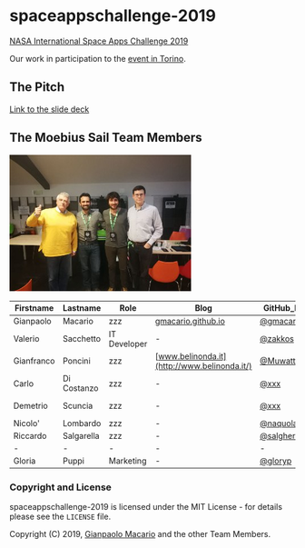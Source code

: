 # spaceappschallenge-2019

[NASA International Space Apps Challenge 2019](https://www.spaceappschallenge.org/)

Our work in participation to the [event in Torino](https://www.i3p.it/article/nasa-space-apps-challenge-torino).

## The Pitch

[Link to the slide deck](https://slides.com/gianpaolomacario/moebius-sail/fullscreen?token=NgdlLPBl)

## The Moebius Sail Team Members

![Moebius Sail Team](images/2019-10-19-team.jpg)

| Firstname  | Lastname   | Role                | Blog | GitHub_ID                            | Telegram_ID   |
|------------|------------|---------------------|------|--------------------------------------|---------------|
| Gianpaolo  | Macario    | zzz                 | [gmacario.github.io](https://gmacario.github.io/) | [@gmacario](https://github.com/gmacario) | @gmacario |
| Valerio    | Sacchetto  | IT Developer        | -    | [@zakkos](https://github.com/zakkos) | +39-347-6548260 |
| Gianfranco | Poncini    | zzz  | [www.belinonda.it](http://www.belinonda.it/) | [@Muwattalli](https://github.com/Muwattalli) | @Togodumno |
| Carlo      | Di Costanzo | zzz                 | -    | [@xxx](https://github.com/xxx) | +39-327-1694837 |
| Demetrio   | Scuncia    | zzz                 | -    | [@xxx](https://github.com/xxx) | +39-349-6000209 |
| Nicolo'    | Lombardo   | zzz                 | -    | [@naquola](https://github.com/naquola) | @naquola |
| Riccardo   | Salgarella | zzz                 | -    | [@salgherik](https://github.com/salgherik) | @salgherik |
| -          | -          | -                   | -    | -                              | - |
| Gloria     | Puppi     | Marketing           | -    | [@gloryp](https://github.com/gloryp) | @Gloria_Py     |

### Copyright and License

spaceappschallenge-2019 is licensed under the MIT License - for details please see the `LICENSE` file.

Copyright (C) 2019, [Gianpaolo Macario](http://gmacario.github.io/) and the other Team Members.

<!-- EOF -->
